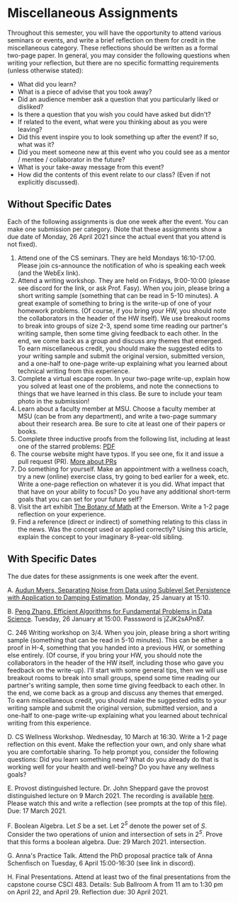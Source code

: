 # Miscellaneous Assignments

Throughout this semester, you will have the opportunity to attend various seminars or events, and write a brief reflection on them for credit in the miscellaneous category. These reflections should be written as a formal two-page paper. In general, you may consider the following questions when writing your reflection, but there are no specific formatting requirements (unless otherwise stated):

* What did you learn?
* What is a piece of advise that you took away?
* Did an audience member ask a question that you particularly liked or disliked?
* Is there a question that you wish you could have asked but didn't?
* If related to the event, what were you thinking about as you were leaving?
* Did this event inspire you to look something up after the event? If so, what was it?
* Did you meet someone new at this event who you could see as a mentor / mentee / collaborator in the future?
* What is your take-away message from this event?
* How did the contents of this event relate to our class? (Even if not explicitly discussed).

## Without Specific Dates

Each of the following assignments is due one week after the event.  You can make
one submission per category.  (Note that these assignments show a due date of
Monday, 26 April 2021 since the actual event that you attend is not fixed).

1. Attend one of the CS seminars. They are held Mondays 16:10-17:00.  Please
   join cs-announce the notification of who is speaking each week (and the WebEx
   link).
2. Attend a writing workshop.  They are held on Fridays, 9:00-10:00 (please see
   discord for the link, or ask Prof. Fasy).  When you join, please bring a
   short writing sample (something that can be read in 5-10 minutes).  A great
   example of something to bring is the write-up of one of your homework
   problems.  (Of course, if you bring your HW, you should note the
   collaborators in the header of the HW itself). We use breakout rooms to break
   into groups of size 2-3, spend some time reading our partner's writing
   sample, then some time giving feedback to each other.  In the end, we come
   back as a group and discuss any themes that emerged.  To earn miscellaneous
   credit, you should make the suggested edits to your writing sample and submit
   the original version, submitted version, and a one-half to one-page write-up
   explaining what you learned about technical writing from this experience.
3. Complete a virtual escape room.  In your two-page write-up, explain how you solved at
   least one of the problems, and note the connections to things that we have
   learned in this class.  Be sure to include your team photo in the submission!
4. Learn about a faculty member at MSU.  Choose a faculty member at MSU (can be
   from any department), and write a two-page summary about their research area.
   Be sure to cite at least one of their papers or books.
5. Complete three inductive proofs from the following list, including at least
   one of the starred problems:
   [PDF](https://www.math.waikato.ac.nz/~hawthorn/MATH102/InductionProblems.pdf)
6. The course website might have typos.  If you see one, fix it and issue a pull
   request (PR). [More about
   PRs](https://www.atlassian.com/git/tutorials/making-a-pull-request)
7. Do something for yourself. Make an appointment with a wellness coach, try a
   new (online) exercise class, try going to bed earlier for a week, etc. Write
   a one-page reflection on whatever it is you did. What
   impact that that have on your ability to focus?  Do you have any additional
   short-term goals that you can set for your future self?
8. Visit the art exhibit
   [The Botany of Math](http://www.theemerson.org/events/exhibit-mathre/)
   at the Emerson.  Write a 1-2 page reflection on your experience.
9. Find a reference (direct or indirect) of something relating to this class in
   the news.  Was the concept used or applied correctly?  Using this article,
   explain the concept to your imaginary 8-year-old sibling.

## With Specific Dates

The due dates for these assignments is one week after the event.

A. [Audun Myers, Separating Noise from Data using Sublevel Set Persistence with Application to Damping Estimation](https://zoom.us/j/97989984180?pwd=MVExY1JzQ1N3S0RJZ3pTRnc4MWlkUT09).  Monday, 25 January at 15:10.

B. [Peng Zhang, Efficient Algorithms for Fundamental Problems in Data
Science](https://montana.webex.com/montana/j.php?MTID=m16141ab25b6a846dc83b104c6ff50c2b).
Tuesday, 26 January at 15:00.  Passsword is`jZJK2sAPn87.

C. 246 Writing workshop on 3/4. When you join, please bring a short writing
sample (something that can be read in 5-10 minutes).  This can be either a proof
in H-4, something that you handed into a previous HW, or something else
entirely. (Of course, if you bring your HW, you should note the collaborators in
the header of the HW itself, including those who gave you feedback on the
write-up). I'll start with some general tips, then we will use breakout rooms to
break into small groups, spend some time reading our partner's writing
sample, then some time giving feedback to each other.  In the end, we come back
as a group and discuss any themes that emerged.  To earn miscellaneous credit,
you should make the suggested edits to your writing sample and submit the
original version, submitted version, and a one-half to one-page write-up
explaining what you learned about technical writing from this experience.

D. CS Wellness Workshop.  Wednesday, 10 March at 16:30.  Write a 1-2 page
reflection on this event. Make the reflection your own, and only share what you
are comfortable sharing.  To help prompt you, consider the following questions:
Did you learn something new?  What do you already do that is working well for
your health and well-being? Do you have any wellness goals?

E. Provost distinguished lecture.  Dr. John Sheppard gave the provost
distinguished lecture on 9 March 2021.  The recording is available
[here](https://www.montana.edu/pdl/).  Please watch this and write a reflection
(see prompts at the top of this file).  Due: 17 March 2021.

F. Boolean Algebra.  Let $S$ be a set.  Let $2^S$ denote the power set of $S$.  Consider the two operations of union and intersection of sets in $2^S$.  Prove that this forms a boolean algebra.  Due: 29 March 2021.
intersection.

G. Anna's Practice Talk.  Attend the PhD proposal practice talk of Anna
Schenfisch on Tuesday, 6 April 15:00-16:30 (see link in discord).

H. Final Presentations. Attend at least two of the final presentations from the
capstone course CSCI 483. Details: Sub Ballroom A from 11 am to 1:30 pm on April 22, and April 29. Reflection due: 30 April 2021. 
